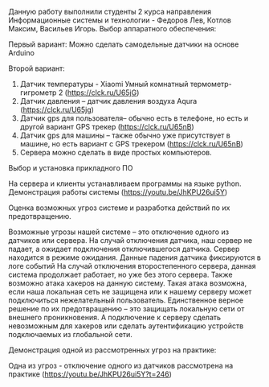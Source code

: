 Данную работу выполнили студенты 2 курса направления Информационные системы и технологии - Федоров Лев, Котлов Максим, Васильев Игорь.
Выбор аппаратного обеспечения:

Первый вариант:
Можно сделать самодельные датчики на основе Arduino

Второй вариант:
1.	Датчик температуры - Xiaomi Умный комнатный термометр-гигрометр 2 (https://clck.ru/U65jG)
2.	Датчик давления –  датчик давления воздуха Aqura (https://clck.ru/U65jg)
3.	Датчик gps для пользователя– обычно есть в телефоне, но есть и другой вариант GPS трекер (https://clck.ru/U65nB)  
4.	Датчик gps для машины – также обычно уже присутствует в машине, но есть вариант с GPS трекером (https://clck.ru/U65nB)
5.	Сервера можно сделать в виде простых компьютеров.  



Выбор и установка прикладного ПО

На сервера и клиенты устанавливаем программы на языке python. Демонстрация работы системы (https://youtu.be/JhKPU26ui5Y)



Оценка возможных угроз системе и разработка действий по их предотвращению.

Возможные угрозы нашей системе – это отключение одного из датчиков или сервера. 
На случай отключения датчика, наш сервер не падает, а ожидает подключения отключившегося датчика. Сервер находится в режиме ожидания. Данные падения датчика фиксируются в логе событий
На случай отключения второстепенного сервера, данная система продолжает работает, но уже без этого сервера. 
Также возможно атака хакеров на данную систему. Такая атака возможна, если наша локальная сеть не защищена или к нашему серверу может подключиться нежелательный пользователь. 
Единственное верное решение по их предотвращению – это защищать локальную сети от внешнего проникновения. 
А подключение к серверу сделать невозможным для хакеров или сделать аутентификацию устройств подключаемых из глобальной сети. 



Демонстрация одной из рассмотренных угроз на практике:

Одна из угроз - отключение одного из датчиков рассмотрена на практике (https://youtu.be/JhKPU26ui5Y?t=246)

